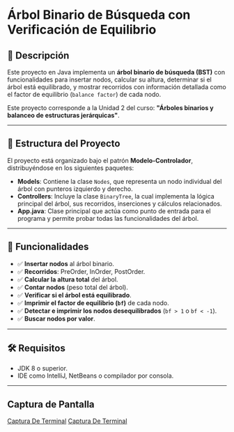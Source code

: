 # Árbol Binario de Búsqueda con Verificación de Equilibrio

## 📘 Descripción

Este proyecto en Java implementa un **árbol binario de búsqueda (BST)** con funcionalidades para insertar nodos, calcular su altura, determinar si el árbol está equilibrado, y mostrar recorridos con información detallada como el factor de equilibrio (`balance factor`) de cada nodo.

Este proyecto corresponde a la Unidad 2 del curso: **"Árboles binarios y balanceo de estructuras jerárquicas"**.

---

## 📂 Estructura del Proyecto

El proyecto está organizado bajo el patrón **Modelo-Controlador**, distribuyéndose en los siguientes paquetes:

- **Models**: Contiene la clase `Nodes`, que representa un nodo individual del árbol con punteros izquierdo y derecho.
- **Controllers**: Incluye la clase `BinaryTree`, la cual implementa la lógica principal del árbol, sus recorridos, inserciones y cálculos relacionados.
- **App.java**: Clase principal que actúa como punto de entrada para el programa y permite probar todas las funcionalidades del árbol.

---

## 🚀 Funcionalidades

- ✅ **Insertar nodos** al árbol binario.
- ✅ **Recorridos**: PreOrder, InOrder, PostOrder.
- ✅ **Calcular la altura total** del árbol.
- ✅ **Contar nodos** (peso total del árbol).
- ✅ **Verificar si el árbol está equilibrado**.
- ✅ **Imprimir el factor de equilibrio (`bf`)** de cada nodo.
- ✅ **Detectar e imprimir los nodos desequilibrados** (`bf > 1` o `bf < -1`).
- ✅ **Buscar nodos por valor**.

---

## 🛠️ Requisitos

- JDK 8 o superior.
- IDE como IntelliJ, NetBeans o compilador por consola.

---
## Captura de Pantalla

[Captura De Terminal](adada.png)
[Captura De Terminal](aaaa.png)